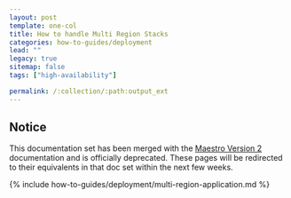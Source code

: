 ```yaml
---
layout: post
template: one-col
title: How to handle Multi Region Stacks
categories: how-to-guides/deployment
lead: ""
legacy: true
sitemap: false
tags: ["high-availability"]

permalink: /:collection/:path:output_ext
---
```


## Notice
<div class="notice notice-warning"><p>This documentation set has been merged with the <a href="/maestro/">Maestro Version 2</a> documentation and is officially deprecated. These pages will be redirected to their equivalents in that doc set within the next few weeks.</p></div>
{% include how-to-guides/deployment/multi-region-application.md %}